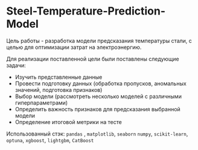 # Steel-Temperature-Prediction-Model

Цель работы - разработка модели предсказания температуры стали, с целью для оптимизации затрат на электроэнергию.

Для реализации поставленной цели были поставлены следующие задачи:

* Изучить представленные данные
* Провести подготовку данных (обработка пропусков, аномальных значений, подготовка признаков)
* Выбор модели (рассмотреть несколько моделей с различными гиперпараметрами)
* Определить важность признаков для предсказания выбранной модели
* Определение итоговой метрики на тесте

Использованный стэк: `pandas` , `matplotlib`, `seaborn` `numpy`, `scikit-learn`, `optuna`, `xgboost`, `lightgbm`, `CatBoost`
